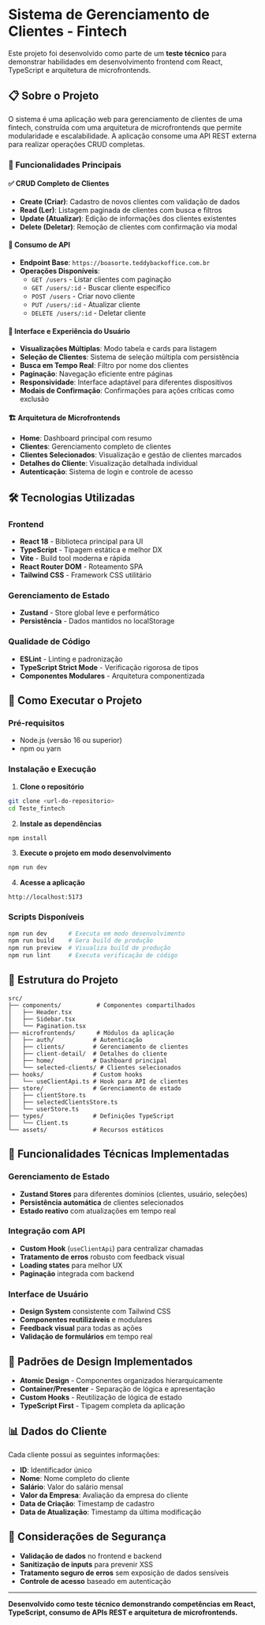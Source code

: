 # Sistema de Gerenciamento de Clientes - Fintech

Este projeto foi desenvolvido como parte de um **teste técnico** para demonstrar habilidades em desenvolvimento frontend com React, TypeScript e arquitetura de microfrontends.

## 📋 Sobre o Projeto

O sistema é uma aplicação web para gerenciamento de clientes de uma fintech, construída com uma arquitetura de microfrontends que permite modularidade e escalabilidade. A aplicação consome uma API REST externa para realizar operações CRUD completas.

### 🎯 Funcionalidades Principais

#### ✅ CRUD Completo de Clientes
- **Create (Criar)**: Cadastro de novos clientes com validação de dados
- **Read (Ler)**: Listagem paginada de clientes com busca e filtros
- **Update (Atualizar)**: Edição de informações dos clientes existentes
- **Delete (Deletar)**: Remoção de clientes com confirmação via modal

#### 🔄 Consumo de API
- **Endpoint Base**: `https://boasorte.teddybackoffice.com.br`
- **Operações Disponíveis**:
  - `GET /users` - Listar clientes com paginação
  - `GET /users/:id` - Buscar cliente específico
  - `POST /users` - Criar novo cliente
  - `PUT /users/:id` - Atualizar cliente
  - `DELETE /users/:id` - Deletar cliente

#### 📱 Interface e Experiência do Usuário
- **Visualizações Múltiplas**: Modo tabela e cards para listagem
- **Seleção de Clientes**: Sistema de seleção múltipla com persistência
- **Busca em Tempo Real**: Filtro por nome dos clientes
- **Paginação**: Navegação eficiente entre páginas
- **Responsividade**: Interface adaptável para diferentes dispositivos
- **Modais de Confirmação**: Confirmações para ações críticas como exclusão

#### 🏗️ Arquitetura de Microfrontends
- **Home**: Dashboard principal com resumo
- **Clientes**: Gerenciamento completo de clientes
- **Clientes Selecionados**: Visualização e gestão de clientes marcados
- **Detalhes do Cliente**: Visualização detalhada individual
- **Autenticação**: Sistema de login e controle de acesso

## 🛠️ Tecnologias Utilizadas

### Frontend
- **React 18** - Biblioteca principal para UI
- **TypeScript** - Tipagem estática e melhor DX
- **Vite** - Build tool moderna e rápida
- **React Router DOM** - Roteamento SPA
- **Tailwind CSS** - Framework CSS utilitário

### Gerenciamento de Estado
- **Zustand** - Store global leve e performático
- **Persistência** - Dados mantidos no localStorage

### Qualidade de Código
- **ESLint** - Linting e padronização
- **TypeScript Strict Mode** - Verificação rigorosa de tipos
- **Componentes Modulares** - Arquitetura componentizada

## 🚀 Como Executar o Projeto

### Pré-requisitos
- Node.js (versão 16 ou superior)
- npm ou yarn

### Instalação e Execução

1. **Clone o repositório**
```bash
git clone <url-do-repositorio>
cd Teste_fintech
```

2. **Instale as dependências**
```bash
npm install
```

3. **Execute o projeto em modo desenvolvimento**
```bash
npm run dev
```

4. **Acesse a aplicação**
```
http://localhost:5173
```

### Scripts Disponíveis

```bash
npm run dev      # Executa em modo desenvolvimento
npm run build    # Gera build de produção
npm run preview  # Visualiza build de produção
npm run lint     # Executa verificação de código
```

## 📁 Estrutura do Projeto

```
src/
├── components/          # Componentes compartilhados
│   ├── Header.tsx
│   ├── Sidebar.tsx
│   └── Pagination.tsx
├── microfrontends/      # Módulos da aplicação
│   ├── auth/           # Autenticação
│   ├── clients/        # Gerenciamento de clientes
│   ├── client-detail/  # Detalhes do cliente
│   ├── home/           # Dashboard principal
│   └── selected-clients/ # Clientes selecionados
├── hooks/              # Custom hooks
│   └── useClientApi.ts # Hook para API de clientes
├── store/              # Gerenciamento de estado
│   ├── clientStore.ts
│   ├── selectedClientsStore.ts
│   └── userStore.ts
├── types/              # Definições TypeScript
│   └── Client.ts
└── assets/             # Recursos estáticos
```

## 🔧 Funcionalidades Técnicas Implementadas

### Gerenciamento de Estado
- **Zustand Stores** para diferentes domínios (clientes, usuário, seleções)
- **Persistência automática** de clientes selecionados
- **Estado reativo** com atualizações em tempo real

### Integração com API
- **Custom Hook** (`useClientApi`) para centralizar chamadas
- **Tratamento de erros** robusto com feedback visual
- **Loading states** para melhor UX
- **Paginação** integrada com backend

### Interface de Usuário
- **Design System** consistente com Tailwind CSS
- **Componentes reutilizáveis** e modulares
- **Feedback visual** para todas as ações
- **Validação de formulários** em tempo real

## 🎨 Padrões de Design Implementados

- **Atomic Design** - Componentes organizados hierarquicamente
- **Container/Presenter** - Separação de lógica e apresentação
- **Custom Hooks** - Reutilização de lógica de estado
- **TypeScript First** - Tipagem completa da aplicação

## 📊 Dados do Cliente

Cada cliente possui as seguintes informações:
- **ID**: Identificador único
- **Nome**: Nome completo do cliente
- **Salário**: Valor do salário mensal
- **Valor da Empresa**: Avaliação da empresa do cliente
- **Data de Criação**: Timestamp de cadastro
- **Data de Atualização**: Timestamp da última modificação

## 🔐 Considerações de Segurança

- **Validação de dados** no frontend e backend
- **Sanitização de inputs** para prevenir XSS
- **Tratamento seguro de erros** sem exposição de dados sensíveis
- **Controle de acesso** baseado em autenticação

---

**Desenvolvido como teste técnico demonstrando competências em React, TypeScript, consumo de APIs REST e arquitetura de microfrontends.**
